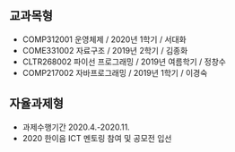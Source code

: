 ## 교과목형
- COMP312001 운영체제 / 2020년 1학기 / 서대화
- COME331002 자료구조 / 2019년 2학기 / 김종화
- CLTR268002 파이선 프로그래밍 / 2019년 여름학기 / 정창수
- COMP217002 자바프로그래밍 / 2019년 1학기 / 이경숙

## 자율과제형
- 과제수행기간 2020.4.-2020.11.
- 2020 한이음 ICT 멘토링 참여 및 공모전 입선

